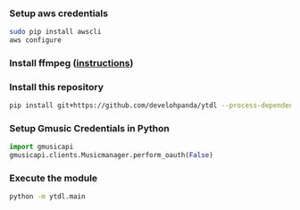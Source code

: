 ### Setup aws credentials
``` bash
sudo pip install awscli
aws configure
```
### Install ffmpeg ([instructions](https://sebastian.korotkiewicz.eu/2016/09/30/ffmpeg-on-raspbian-raspberry-pi/))

### Install this repository
``` bash
pip install git+https://github.com/develohpanda/ytdl --process-dependency-links
```

### Setup Gmusic Credentials in Python
``` python
import gmusicapi
gmusicapi.clients.Musicmanager.perform_oauth(False)
```

### Execute the module
``` bash
python -m ytdl.main
```


